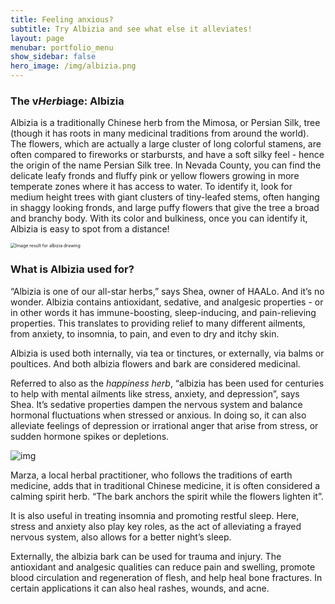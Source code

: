 ```yaml
---
title: Feeling anxious? 
subtitle: Try Albizia and see what else it alleviates!
layout: page
menubar: portfolio_menu
show_sidebar: false
hero_image: /img/albizia.png
---
```






### The v*Herb*iage: Albizia

Albizia is a traditionally Chinese herb from the Mimosa, or Persian Silk, tree (though it has roots in many medicinal traditions from around the world). The flowers, which are actually a large cluster of long colorful stamens, are often compared to fireworks or starbursts, and have a soft silky feel - hence the origin of the name Persian Silk tree. In Nevada County, you can find the delicate leafy fronds and fluffy pink or yellow flowers growing in more temperate zones where it has access to water. To identify it, look for medium height trees with giant clusters of tiny-leafed stems, often hanging in shaggy looking fronds, and large puffy flowers that give the tree a broad and branchy body. With its color and bulkiness, once you can identify it, Albizia is easy to spot from a distance!

<img src="https://lh5.googleusercontent.com/bz9f_OXhkPp9vUGclAUXeYCio89ogSqP4-Z2zVutKjzCygfBEsC0wKPvYoiqj8xn17V5-AFvlSLmOVa-7nFAmhG69oO5UG_Hpk2mvbECAAJQhEGBBwxFZpRzdswTkovI7Z1_g-pI" alt="Image result for albizia drawing" style="zoom: 50%;" />

### What is Albizia used for?

“Albizia is one of our all-star herbs,” says Shea, owner of HAALo. And it’s no wonder. Albizia contains antioxidant, sedative, and analgesic properties - or in other words it has immune-boosting, sleep-inducing, and pain-relieving properties. This translates to providing relief to many different ailments, from anxiety, to insomnia, to pain, and even to dry and itchy skin.

Albizia is used both internally, via tea or tinctures, or externally, via balms or poultices. And both albizia flowers and bark are considered medicinal.

Referred to also as the *happiness herb*, “albizia has been used for centuries to help with mental ailments like stress, anxiety, and depression”, says Shea. It’s sedative properties dampen the nervous system and balance hormonal fluctuations when stressed or anxious. In doing so, it can also alleviate feelings of depression or irrational anger that arise from stress, or sudden hormone spikes or depletions.



![img](https://lh6.googleusercontent.com/GIO8AIP6skH65eOCGTs35Ef8loXjMtPdClr1jLRsAWzLO2DyuHZNjkCWlp46G7HxVjyUaPWOqQQVTIq0U-HWcU8M-AjmMgL4qzw8393Mys3wjy7t9gb-EE90L4EaSWLWecsBqKWi)



Marza, a local herbal practitioner, who follows the traditions of earth medicine, adds that in traditional Chinese medicine, it is often considered a calming spirit herb. “The bark anchors the spirit while the flowers lighten it”. 

It is also useful in treating insomnia and promoting restful sleep. Here, stress and anxiety also play key roles, as the act of alleviating a frayed nervous system, also allows for a better night’s sleep.

Externally, the albizia bark can be used for trauma and injury. The antioxidant and analgesic qualities can reduce pain and swelling, promote blood circulation and regeneration of flesh, and help heal bone fractures. In certain applications it can also heal rashes, wounds, and acne.